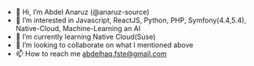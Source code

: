 - 👋 Hi, I’m Abdel Anaruz (@anaruz-source)
- 👀 I’m interested in Javascript, ReactJS, Python, PHP, Symfony(4.4,5.4), Native-Cloud, Machine-Learning an AI
- 🌱 I’m currently learning Native Cloud(Suse)
- 💞️ I’m looking to collaborate on what I mentioned above
- 📫 How to reach me abdelhaq.fste@gmail.com

<!---
anaruz-source/anaruz-source is a ✨ special ✨ repository because its `README.md` (this file) appears on your GitHub profile.
You can click the Preview link to take a look at your changes.
--->
